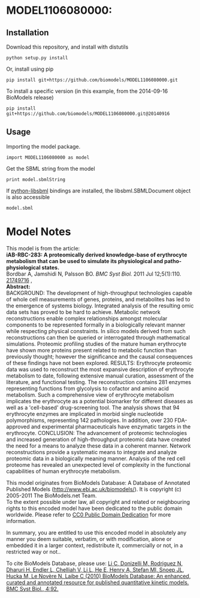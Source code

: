 # MODEL1106080000: 

## Installation

Download this repository, and install with distutils

`python setup.py install`

Or, install using pip

`pip install git+https://github.com/biomodels/MODEL1106080000.git`

To install a specific version (in this example, from the 2014-09-16 BioModels release)

`pip install git+https://github.com/biomodels/MODEL1106080000.git@20140916`

## Usage

Importing the model package.

`import MODEL1106080000 as model`

Get the SBML string from the model

`print model.sbmlString`

If [python-libsbml](https://pypi.python.org/pypi/python-libsbml) bindings are
installed, the libsbml.SBMLDocument object is also accessible

`model.sbml`


# Model Notes


This model is from the article:  
**iAB-RBC-283: A proteomically derived knowledge-base of erythrocyte metabolism that can be used to simulate its physiological and patho-physiological states.**   
Bordbar A, Jamshidi N, Palsson BO. _BMC Syst Biol._ 2011 Jul 12;5(1):110.
[21749716](http://www.ncbi.nlm.nih.gov/pubmed/21749716) ,  
**Abstract:**   
BACKGROUND: The development of high-throughput technologies capable of whole
cell measurements of genes, proteins, and metabolites has led to the emergence
of systems biology. Integrated analysis of the resulting omic data sets has
proved to be hard to achieve. Metabolic network reconstructions enable complex
relationships amongst molecular components to be represented formally in a
biologically relevant manner while respecting physical constraints. In silico
models derived from such reconstructions can then be queried or interrogated
through mathematical simulations. Proteomic profiling studies of the mature
human erythrocyte have shown more proteins present related to metabolic
function than previously thought; however the significance and the causal
consequences of these findings have not been explored. RESULTS: Erythrocyte
proteomic data was used to reconstruct the most expansive description of
erythrocyte metabolism to date, following extensive manual curation,
assessment of the literature, and functional testing. The reconstruction
contains 281 enzymes representing functions from glycolysis to cofactor and
amino acid metabolism. Such a comprehensive view of erythrocyte metabolism
implicates the erythrocyte as a potential biomarker for different diseases as
well as a 'cell-based' drug-screening tool. The analysis shows that 94
erythrocyte enzymes are implicated in morbid single nucleotide polymorphisms,
representing 142 pathologies. In addition, over 230 FDA-approved and
experimental pharmaceuticals have enzymatic targets in the erythrocyte.
CONCLUSION: The advancement of proteomic technologies and increased generation
of high-throughput proteomic data have created the need for a means to analyze
these data in a coherent manner. Network reconstructions provide a systematic
means to integrate and analyze proteomic data in a biologically meaning
manner. Analysis of the red cell proteome has revealed an unexpected level of
complexity in the functional capabilities of human erythrocyte metabolism.

This model originates from BioModels Database: A Database of Annotated
Published Models (http://www.ebi.ac.uk/biomodels/). It is copyright (c)
2005-2011 The BioModels.net Team.  
To the extent possible under law, all copyright and related or neighbouring
rights to this encoded model have been dedicated to the public domain
worldwide. Please refer to [CC0 Public Domain
Dedication](http://creativecommons.org/publicdomain/zero/1.0/) for more
information.

In summary, you are entitled to use this encoded model in absolutely any
manner you deem suitable, verbatim, or with modification, alone or embedded it
in a larger context, redistribute it, commercially or not, in a restricted way
or not..  
  
To cite BioModels Database, please use: [Li C, Donizelli M, Rodriguez N,
Dharuri H, Endler L, Chelliah V, Li L, He E, Henry A, Stefan MI, Snoep JL,
Hucka M, Le Novère N, Laibe C (2010) BioModels Database: An enhanced, curated
and annotated resource for published quantitative kinetic models. BMC Syst
Biol., 4:92.](http://www.ncbi.nlm.nih.gov/pubmed/20587024)


